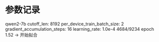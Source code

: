 

# 参数记录

qwen2-7b
cutoff_len: 8192
per_device_train_batch_size: 2
gradient_accumulation_steps: 16
learning_rate: 1.0e-4
4684/9234
epoch 1.52 -> 开始拟合